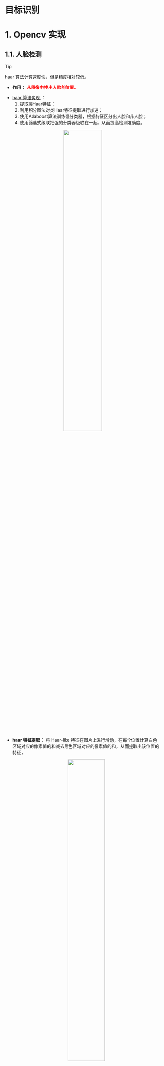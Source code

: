 # 目标识别


# 1. Opencv 实现

## 1.1. 人脸检测

> [!tip]
> haar 算法计算速度快，但是精度相对较低。   


- **作用：** <span style="color:red;font-weight:bold"> 从图像中找出人脸的位置。 </span> 

<!-- panels:start -->
<!-- div:left-panel -->

- <a href="https://www.cnblogs.com/wumh7/p/9403873.html" class="jump_link"> haar 算法实现 </a>：
  1. 提取类Haar特征：
  2. 利用积分图法对类Haar特征提取进行加速；
  3. 使用Adaboost算法训练强分类器，根据特征区分出人脸和非人脸；
  4. 使用筛选式级联把强的分类器级联在一起，从而提高检测准确度。

<!-- div:right-panel -->
<p style="text-align:center;"><img src="/artificial_intelligence/image/computerVision/haarClassify.jpg" width="50%" align="middle" /></p>
<!-- panels:end -->


- **haar 特征提取：** 将 Haar-like 特征在图片上进行滑动，在每个位置计算白色区域对应的像素值的和减去黑色区域对应的像素值的和，从而提取出该位置的特征，
    <p style="text-align:center;"><img src="/artificial_intelligence/image/computerVision/haar_like.jpg" width="50%" align="middle" /></p>

- <a href="https://github.com/opencv/opencv/tree/4.x/data/haarcascades" class="jump_link">OpenCV 提供的模型  </a>

```python

# 加载模型
detector = cv2.CascadeClassifier('./asset/haarcascade_frontalcatface.xml')

# scaleFactor：两个相邻窗口的间隔比例
# minNeighbors：弱分类器要满足多少个，才认为是目标
# flags：兼容旧版
# minSize：目标对象可能的最小尺寸
# maxSize：目标对象可能的最大尺寸
# objects：所有目标的 x,y,w,h
# cv.CascadeClassifier.detectMultiScale(image[, scaleFactor[, minNeighbors[, flags[, minSize:tuple [, maxSize: tuple]]]]] -> objects
faces = detector.detectMultiScale(frameGray,1.2,3,0)
```

<p style="text-align:center;"><img src="/artificial_intelligence/image/computerVision/faceCheck.gif" width="50%" align="middle" /></p>

## 1.2. 人脸识别

**OpenCV 实现太繁琐，方法太旧，懒得学了 (￣_,￣ ) ， dlib 要更靠谱一些。**

- **作用：**  <span style="color:red;font-weight:bold">  对人脸特征进行对比，区分出谁是谁。 </span>

- **算法：**  
    - <a href="https://cloud.tencent.com/developer/article/1082468" class="jump_link"> EigenFace </a>
    - FisherFace
    - LBPH

- **PCA 主成分分析：** EigenFace 算法会利用到的一种算法。**通过PCA方法可以对原始数据进行降维处理，重点对特征分量进行分析。**
    - 使得数据集更易使用。
    - 降低算法的计算开销。
    - 去除噪声。
    - 使得结果容易理解。

    <p style="text-align:center;"><img src="/artificial_intelligence/image/computerVision/PCA.jpg" width="100%" align="middle" /></p>

## 1.3. 非特定目标

**同上，OpenCV 实现太繁琐，方法也旧。**

- **作用：** 对自定义的目标进行识别


# 2. dlib 实现

## 2.1. dlib 安装

> - <a href="http://dlib.net/" class="jump_link"> dlib 官网 </a>
> - <a href="https://github.com/sachadee/Dlib" class="jump_link"> python 3.7 ~ 3.9 编译好版本 </a>
> - <a href="https://pypi.org/simple/dlib/" class="jump_link"> python 3.4 ~ 3.6 编译好版本 </a>

## 2.2. 人脸检测

```python
# 获取默认的检测
detector = dlib.get_frontal_face_detector()

# upsample_num_times ：对图片进行上采样（放大）多少次
# return：rectangles
# 对图片进行检测
faces = detector(image: array, upsample_num_times: int=0L)

# rectangle 类
y1 = rectangle.bottom()  # detect box bottom y value
y2 = rectangle.top()  # top y value
x1 = rectangle.left()  # left x value
x2 = rectangle.right()  # right x value
```




# 附录：协方差矩阵


## 1. 介绍

- **定义**

  1. 方差(variance)：体现的是数据偏离期望值(均值)的程度

      $$
      \sigma^2_x = \frac{1}{n}[(x_1 - \overline{x})^2 + (x_2 - \overline{x})^2 + \dotsm +(x_n - \overline{x})^2 ]
      $$

  2. 协方差(Covariance)：衡量两个变量的总体误差
      $$
      \sigma_{xy}^2 = \frac{1}{n}[(x_1 - \overline{x})(y_2 - \overline{y}) + \dotsm +(x_n - \overline{x})(y_n - \overline{y}) ]
      $$

  3. 协方差矩阵：囊括了多个变量的方差和协方差
      $$
      \begin{array}{r}
      x \qquad y \qquad z \qquad \\
      \begin{array}{l}
          x \\
          y \\
          z \\
      \end{array}
      \begin{bmatrix}
          \sigma_x^2 & \sigma_{xy}^2 & \sigma_{xz}^2 \\
          \sigma_{yx}^2 &  \sigma_y^2 & \sigma_{yz}^2 \\
          \sigma_{zx}^2 & \sigma_{zy}^2 & \sigma_z^2
      \end{bmatrix}
      \end{array}
      $$

- **计算**：以三个变量为例
   1. 过度矩阵
       $$
       A =
       \begin{bmatrix}
           x_1 & y_1 & z_1 \\
           x_2 & y_2 & z_2 \\
           x_3 & y_3 & z_3 
       \end{bmatrix}
       - \frac{1}{3}
       \begin{bmatrix}
           1 & 1 & 1 \\    
           1 & 1 & 1 \\    
           1 & 1 & 1 \\    
       \end{bmatrix}
       \begin{bmatrix}
           x_1 & y_1 & z_1 \\
           x_2 & y_2 & z_2 \\
           x_3 & y_3 & z_3 
       \end{bmatrix}
       $$
   2. 协方差矩阵：$M = \frac{1}{3}A^TA$

## 2. 协方差矩阵的含义

协方差矩阵为对称矩阵，因此可以进行正交分解

$$
M = P \Lambda P^T
$$

以下内容均以二维数据为例 $(x,y)$，高维数据同理。对协方差矩阵进行分解后得到的 $\Lambda$ 可以看作是原数据 $(x,y)$ 经过 $P$ 矩阵坐标转换后的数据

$$
\begin{bmatrix}
    x \\
    y
\end{bmatrix} = p^T
\begin{bmatrix}
    x_p \\
    y_p
\end{bmatrix}
$$

<p style="text-align:center;"><img src="/artificial_intelligence/image/computerVision/covariance_mat.jpg" width="50%" align="middle" /></p>

这样就产生了一个事实：**$M$，$\Lambda$ 为不同角度对数据的协方差进行描述**
- $M$ 为数据在 $xy$ 坐标系下的协方差矩阵
- $\Lambda$ 为数据在 $x_py_p$ 坐标系下的协方差矩阵

其中 $\Lambda$ 为特征值矩阵

$$
\Lambda=\left[\begin{array}{ccc}
\lambda_{1} & \cdots & 0 \\
\vdots & \ddots & \vdots \\
0 & \cdots & \lambda_{n}
\end{array}\right]
$$

<span style="color:red;font-weight:bold"> 这就使得，数据在坐标系 $x_p y_p$ 下，各个方向上是相互独立的，只存在方差，不存在协方差，且 $\lambda$ 就是对应的方差值。 </span> 并且对于坐标系 $x_p y_p$ 的基向量在 $xy$ 坐标系中的描述为 $\alpha_1,\alpha_2$，其本质就是

$$
P = \begin{bmatrix}
    \alpha_1,\alpha_2
\end{bmatrix}
$$

<span style="color:red;font-weight:bold">这样在 $xy$ 坐标系下 $\lambda_1$ 与 $\alpha_1$ 的含义就是：在 $\alpha_1$ 方向，数据的方差就为 $\lambda_1$，且该方向与其他正交方向相互独立。这样就能知道数据在哪个方向上，分布最大，该方向上数据特征也最为明显。</span>

<p style="text-align:center;"><img src="/artificial_intelligence/image/computerVision/covariance_ellipse.jpg" width="50%" align="middle" /></p>


